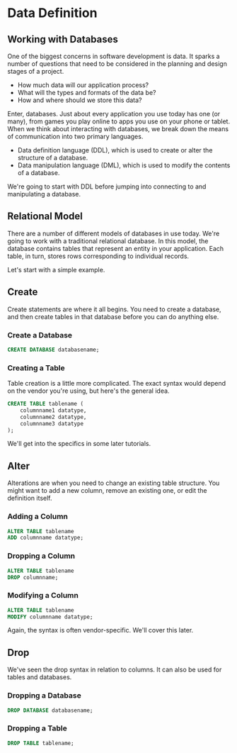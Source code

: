 # Data Definition

## Working with Databases

One of the biggest concerns in software development is data. It sparks a number of questions that need to be considered in the planning and design stages of a project.

* How much data will our application process?
* What will the types and formats of the data be?
* How and where should we store this data?

Enter, databases. Just about every application you use today has one \(or many\), from games you play online to apps you use on your phone or tablet. When we think about interacting with databases, we break down the means of communication into two primary languages.

* Data definition language \(DDL\), which is used to create or alter the structure of a database.
* Data manipulation language \(DML\), which is used to modify the contents of a database.

We're going to start with DDL before jumping into connecting to and manipulating a database.

## Relational Model

There are a number of different models of databases in use today. We're going to work with a traditional relational database. In this model, the database contains tables that represent an entity in your application. Each table, in turn, stores rows corresponding to individual records.

Let's start with a simple example.

## Create

Create statements are where it all begins. You need to create a database, and then create tables in that database before you can do anything else.

### Create a Database

```sql
CREATE DATABASE databasename;
```

### Creating a Table

Table creation is a little more complicated. The exact syntax would depend on the vendor you're using, but here's the general idea.

```sql
CREATE TABLE tablename (
    columnname1 datatype,
    columnname2 datatype,
    columnname3 datatype
);
```

We'll get into the specifics in some later tutorials.

## Alter

Alterations are when you need to change an existing table structure. You might want to add a new column, remove an existing one, or edit the definition itself.

### Adding a Column

```sql
ALTER TABLE tablename
ADD columnname datatype;
```

### Dropping a Column

```sql
ALTER TABLE tablename
DROP columnname;
```

### Modifying a Column

```sql
ALTER TABLE tablename
MODIFY columnname datatype;
```

Again, the syntax is often vendor-specific. We'll cover this later.

## Drop

We've seen the drop syntax in relation to columns. It can also be used for tables and databases.

### Dropping a Database

```sql
DROP DATABASE databasename;
```

### Dropping a Table

```sql
DROP TABLE tablename;
```

